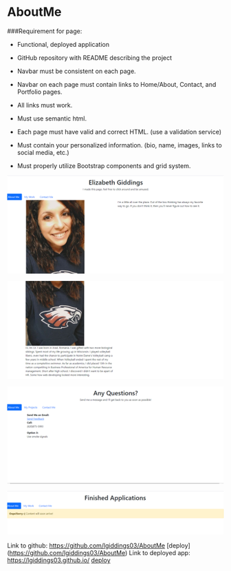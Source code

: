 # AboutMe

###Requirement for page:
* Functional, deployed application

* GitHub repository with README describing the project

* Navbar must be consistent on each page.

* Navbar on each page must contain links to Home/About, Contact, and Portfolio pages.

* All links must work.

* Must use semantic html.

* Each page must have valid and correct HTML. (use a validation service)

* Must contain your personalized information. (bio, name, images, links to social media, etc.)

* Must properly utilize Bootstrap components and grid system.

![project](AboutMe.png)

![project](AboutMe2.png)

![project](ContactMe.png)

![project](portfolio.png)

Link to github: https://github.com/lgiddings03/AboutMe
  [deploy] (https://github.com/lgiddings03/AboutMe)
Link to deployed app: https://lgiddings03.github.io/
[deploy](https://lgiddings03.github.io/)

